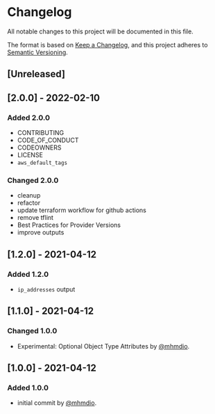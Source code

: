 # Changelog

All notable changes to this project will be documented in this file.

The format is based on [Keep a Changelog](https://keepachangelog.com/en/1.0.0/),
and this project adheres to [Semantic Versioning](https://semver.org/spec/v2.0.0.html).

## [Unreleased]

## [2.0.0] - 2022-02-10

### Added 2.0.0

- CONTRIBUTING
- CODE_OF_CONDUCT
- CODEOWNERS
- LICENSE
- `aws_default_tags`

### Changed 2.0.0

- cleanup
- refactor
- update terraform workflow for github actions
- remove tflint
- Best Practices for Provider Versions
- improve outputs

## [1.2.0] - 2021-04-12

### Added 1.2.0

- `ip_addresses` output

## [1.1.0] - 2021-04-12

### Changed 1.0.0

- Experimental: Optional Object Type Attributes by [@mhmdio](https://github.com/mhmdio).

## [1.0.0] - 2021-04-12

### Added 1.0.0

- initial commit by [@mhmdio](https://github.com/mhmdio).
